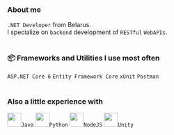 ### About me
`.NET Developer` from Belarus.<br />
I specialize on `backend` development of `RESTful` `WebAPIs`.
<br />
<br />
### 📦 Frameworks and Utilities I use most often
`ASP.NET Core 6` `Entity Framework Core` `xUnit` `Postman`
<br />
<br />
### Also a little experience with
<img height="32" width="32" src="https://unpkg.com/simple-icons@v6/icons/java.svg" />`Java` <img height="32" width="32" src="https://unpkg.com/simple-icons@v6/icons/python.svg" />`Python` <img height="32" width="32" src="https://unpkg.com/simple-icons@v6/icons/nodedotjs.svg" />`NodeJS` <img height="32" width="32" src="https://unpkg.com/simple-icons@v6/icons/unity.svg" />`Unity`
